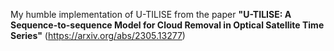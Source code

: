 
My humble implementation of U-TILISE from the paper **"U-TILISE: A Sequence-to-sequence Model for Cloud Removal in Optical Satellite Time Series"** (https://arxiv.org/abs/2305.13277)